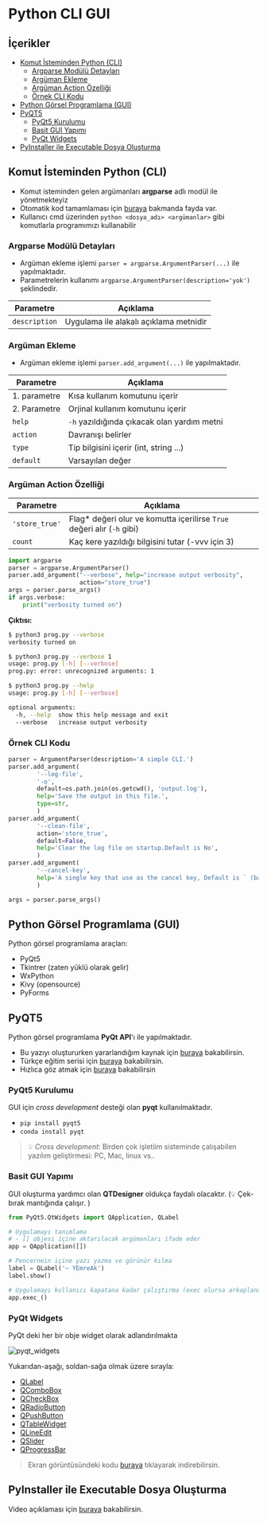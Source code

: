 # Python CLI GUI <!-- omit in toc -->

## İçerikler <!-- omit in toc -->

- [Komut İsteminden Python (CLI)](#Komut-%C4%B0steminden-Python-CLI)
  - [Argparse Modülü Detayları](#Argparse-Mod%C3%BCl%C3%BC-Detaylar%C4%B1)
  - [Argüman Ekleme](#Arg%C3%BCman-Ekleme)
  - [Argüman Action Özelliği](#Arg%C3%BCman-Action-%C3%96zelli%C4%9Fi)
  - [Örnek CLI Kodu](#%C3%96rnek-CLI-Kodu)
- [Python Görsel Programlama (GUI)](#Python-G%C3%B6rsel-Programlama-GUI)
- [PyQT5](#PyQT5)
  - [PyQt5 Kurulumu](#PyQt5-Kurulumu)
  - [Basit GUI Yapımı](#Basit-GUI-Yap%C4%B1m%C4%B1)
  - [PyQt Widgets](#PyQt-Widgets)
- [PyInstaller ile Executable Dosya Oluşturma](#PyInstaller-ile-Executable-Dosya-Olu%C5%9Fturma)

## Komut İsteminden Python (CLI)

- Komut isteminden gelen argümanları **argparse** adlı modül ile yönetmekteyiz
- Otomatik kod tamamlaması için [buraya](https://stackoverflow.com/a/15289025/9770490) bakmanda fayda var.
- Kullanıcı cmd üzerinden `python <dosya_adı> <argümanlar>` gibi komutlarla programımızı kullanabilir

### Argparse Modülü Detayları

- Argüman ekleme işlemi `parser = argparse.ArgumentParser(...)` ile yapılmaktadır.
- Parametrelerin kullanımı `argparse.ArgumentParser(description='yok')` şeklindedir.

| Parametre     | Açıklama                               |
| ------------- | -------------------------------------- |
| `description` | Uygulama ile alakalı açıklama metnidir |

### Argüman Ekleme

- Argüman ekleme işlemi `parser.add_argument(...)` ile yapılmaktadır.

| Parametre    | Açıklama                                    |
| ------------ | ------------------------------------------- |
| 1. parametre | Kısa kullanım komutunu içerir               |
| 2. Parametre | Orjinal kullanım komutunu içerir            |
| `help`       | `-h` yazıldığında çıkacak olan yardım metni |
| `action`     | Davranışı belirler                          |
| `type`       | Tip bilgisini içerir (int, string ...)      |
| `default`    | Varsayılan değer                            |

### Argüman Action Özelliği

| Parametre      | Açıklama                                                                |
| -------------- | ----------------------------------------------------------------------- |
| `'store_true'` | Flag\* değeri olur ve komutta içerilirse `True` değeri alır (`-h` gibi) |
| `count`        | Kaç kere yazıldığı bilgisini tutar (-vvv için 3)                        |

```py
import argparse
parser = argparse.ArgumentParser()
parser.add_argument("--verbose", help="increase output verbosity",
                    action="store_true")
args = parser.parse_args()
if args.verbose:
    print("verbosity turned on")
```

**Çıktısı:**

```sh
$ python3 prog.py --verbose
verbosity turned on

$ python3 prog.py --verbose 1
usage: prog.py [-h] [--verbose]
prog.py: error: unrecognized arguments: 1

$ python3 prog.py --help
usage: prog.py [-h] [--verbose]

optional arguments:
  -h, --help  show this help message and exit
  --verbose   increase output verbosity
```

### Örnek CLI Kodu

```py
parser = ArgumentParser(description='A simple CLI.')
parser.add_argument(
        '--log-file',
        '-o',
        default=os.path.join(os.getcwd(), 'output.log'),
        help='Save the output in this file.',
        type=str,
        )
parser.add_argument(
        '--clean-file',
        action='store_true',
        default=False,
        help='Clear the log file on startup.Default is No',
        )
parser.add_argument(
        '--cancel-key',
        help='A single key that use as the cancel key, Default is ` (backtick)',
        )

args = parser.parse_args()
```

## Python Görsel Programlama (GUI)

Python görsel programlama araçları:

- PyQt5
- Tkintrer (zaten yüklü olarak gelir)
- WxPython
- Kivy (opensource)
- PyForms

## PyQT5

Python görsel programlama **PyQt API**'ı ile yapılmaktadır.

- Bu yazıyı oluştururken yararlandığım kaynak için [buraya](https://build-system.fman.io/pyqt5-tutorial) bakabilirsin.
- Türkçe eğitim serisi için [buraya](https://www.youtube.com/playlist?list=PLOl6SW8nLgJx9guRvfylVwrMXIginZhin) bakabilirsin.
- Hızlıca göz atmak için [buraya](https://www.youtube.com/watch?v=GLqrzLIIW2E) bakabilirsin

### PyQt5 Kurulumu

GUI için _cross development_ desteği olan **pyqt** kullanılmaktadır.

- `pip install pyqt5`
- `conda install pyqt`

> 💡 _Cross development_: Birden çok işletiim sisteminde çalışabilen yazılım geliştirmesi: PC, Mac, linux vs..

### Basit GUI Yapımı

GUI oluşturma yardımcı olan **QTDesigner** oldukça faydalı olacaktır. (💡 Çek-bırak mantığında çalışır. )

```py
from PyQt5.QtWidgets import QApplication, QLabel

# Uygulamayı tanımlama
# - [] objesi içine aktarılacak argümanları ifade eder
app = QApplication([])

# Pencernein içine yazı yazma ve görünür kılma
label = QLabel('~ YEmreAk')
label.show()

# Uygulamayı kullanıcı kapatana kadar çalıştırma (exec olursa arkaplanda da çalışır)
app.exec_()
```

### PyQt Widgets

PyQt deki her bir obje widget olarak adlandırılmakta

![pyqt_widgets](../images/pyqt_widgets.png)

Yukarıdan-aşağı, soldan-sağa olmak üzere sırayla:

- [QLabel](http://doc.qt.io/qt-5/qlabel.html)
- [QComboBox](http://doc.qt.io/qt-5/qcombobox.html)
- [QCheckBox](http://doc.qt.io/qt-5/qcheckbox.html)
- [QRadioButton](http://doc.qt.io/qt-5/qradiobutton.html)
- [QPushButton](http://doc.qt.io/qt-5/qpushbutton.html)
- [QTableWidget](http://doc.qt.io/qt-5/qtablewidget.html)
- [QLineEdit](http://doc.qt.io/qt-5/qlineedit.html)
- [QSlider](http://doc.qt.io/qt-5/qslider.html)
- [QProgressBar](http://doc.qt.io/qt-5/qprogressbar.html)

> Ekran görüntüsündeki kodu [buraya](https://build-system.fman.io/static/public/files/widgets_example.py) tıklayarak indirebilirsin.

## PyInstaller ile Executable Dosya Oluşturma

Video açıklaması için [buraya](https://youtu.be/lOIJIk_maO4) bakabilirsin.
